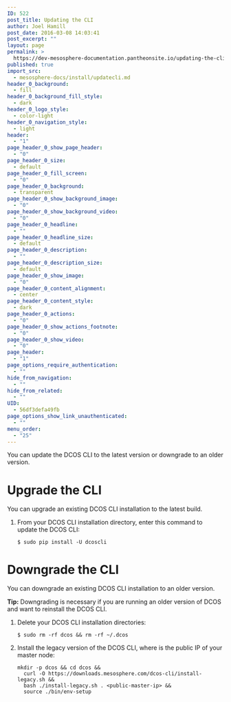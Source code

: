 ```yaml
---
ID: 522
post_title: Updating the CLI
author: Joel Hamill
post_date: 2016-03-08 14:03:41
post_excerpt: ""
layout: page
permalink: >
  https://dev-mesosphere-documentation.pantheonsite.io/updating-the-cli/
published: true
import_src:
  - mesosphere-docs/install/updatecli.md
header_0_background:
  - fill
header_0_background_fill_style:
  - dark
header_0_logo_style:
  - color-light
header_0_navigation_style:
  - light
header:
  - "1"
page_header_0_show_page_header:
  - "0"
page_header_0_size:
  - default
page_header_0_fill_screen:
  - "0"
page_header_0_background:
  - transparent
page_header_0_show_background_image:
  - "0"
page_header_0_show_background_video:
  - "0"
page_header_0_headline:
  - ""
page_header_0_headline_size:
  - default
page_header_0_description:
  - ""
page_header_0_description_size:
  - default
page_header_0_show_image:
  - "0"
page_header_0_content_alignment:
  - center
page_header_0_content_style:
  - dark
page_header_0_actions:
  - "0"
page_header_0_show_actions_footnote:
  - "0"
page_header_0_show_video:
  - "0"
page_header:
  - "1"
page_options_require_authentication:
  - ""
hide_from_navigation:
  - ""
hide_from_related:
  - ""
UID:
  - 56df3defa49fb
page_options_show_link_unauthenticated:
  - ""
menu_order:
  - "25"
---
```

You can update the DCOS CLI to the latest version or downgrade to an older version.

# Upgrade the CLI

You can upgrade an existing DCOS CLI installation to the latest build.

1.  From your DCOS CLI installation directory, enter this command to update the DCOS CLI:
    
        $ sudo pip install -U dcoscli
        

# Downgrade the CLI

You can downgrade an existing DCOS CLI installation to an older version.

**Tip:** Downgrading is necessary if you are running an older version of DCOS and want to reinstall the DCOS CLI.

1.  Delete your DCOS CLI installation directories:
    
        $ sudo rm -rf dcos && rm -rf ~/.dcos
        

2.  Install the legacy version of the DCOS CLI, where is the public IP of your master node:
    
        mkdir -p dcos && cd dcos && 
          curl -O https://downloads.mesosphere.com/dcos-cli/install-legacy.sh && 
          bash ./install-legacy.sh . <public-master-ip> && 
          source ./bin/env-setup